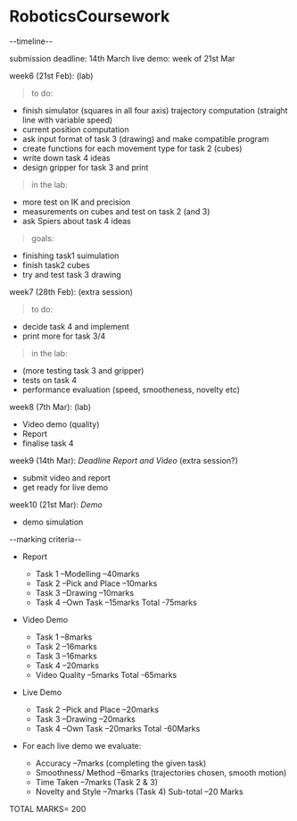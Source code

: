 # RoboticsCoursework

--timeline-- 

submission deadline: 14th March
live demo: week of 21st Mar

week6 (21st Feb): (lab)
  > to do:
  - finish simulator (squares in all four axis)
    trajectory computation (straight line with variable speed) 
  - current position computation
  - ask input format of task 3 (drawing) and make compatible program
  - create functions for each movement type for task 2 (cubes)
  - write down task 4 ideas
  - design gripper for task 3 and print
  > in the lab:
  - more test on IK and precision
  - measurements on cubes and test on task 2 (and 3)
  - ask Spiers about task 4 ideas
  > goals:
  - finishing task1 suimulation
  - finish task2 cubes
  - try and test task 3 drawing
 
week7 (28th Feb): (extra session)
  > to do:
  - decide task 4 and implement
  - print more for task 3/4
  > in the lab:
  - (more testing task 3 and gripper)
  - tests on task 4
  - performance evaluation (speed, smootheness, novelty etc)

week8 (7th Mar): (lab)
  - Video demo (quality)
  - Report
  - finalise task 4
  
week9 (14th Mar): *Deadline Report and Video* (extra session?)
  - submit video and report
  - get ready for live demo
  
week10 (21st Mar): *Demo*
  - demo simulation


--marking criteria--

- Report
  - Task 1 –Modelling –40marks
  - Task 2 –Pick and Place –10marks
  - Task 3 –Drawing –10marks
  - Task 4 –Own Task –15marks
 Total -75marks
 
- Video Demo 
  - Task 1 –8marks
  - Task 2 –16marks
  - Task 3 –16marks
  - Task 4 –20marks
  - Video Quality –5marks
 Total -65marks
 
- Live Demo
  - Task 2 –Pick and Place –20marks
  - Task 3 –Drawing –20marks
  - Task 4 –Own Task –20marks
 Total -60Marks
 
- For each live demo we evaluate:
  - Accuracy –7marks (completing the given task)
  - Smoothness/ Method –6marks (trajectories chosen, smooth motion)
  - Time Taken –7marks (Task 2 & 3)
  - Novelty and Style –7marks (Task 4)
 Sub-total –20 Marks
 
 TOTAL MARKS= 200
